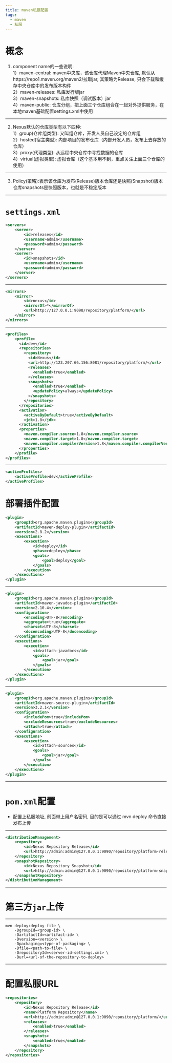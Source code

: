 ```yaml
---
title: maven私服配置
tags:
  - maven
  - 私服
---
```


# 概念
1. component name的一些说明:  
  1）maven-central: maven中央库，该仓库代理Maven中央仓库, 默认从https://repo1.maven.org/maven2/拉取jar, 其策略为Release, 只会下载和缓存中央仓库中的发布版本构件  
  2）maven-releases: 私库发行版jar   
  3）maven-snapshots: 私库快照（调试版本）jar   
  4）maven-public: 仓库分组，把上面三个仓库组合在一起对外提供服务，在本地maven基础配置settings.xml中使用  
  
---

2. Nexus默认的仓库类型有以下四种:  
  1）group(仓库组类型): 又叫组仓库，开发人员自己设定的仓库组  
  2）hosted(宿主类型): 内部项目的发布仓库（内部开发人员，发布上去存放的仓库）  
  3）proxy(代理类型): 从远程中央仓库中寻找数据的仓库  
  4）virtual(虚拟类型): 虚拟仓库（这个基本用不到，重点关注上面三个仓库的使用）  
  
---

3. Policy(策略):表示该仓库为发布(Release)版本仓库还是快照(Snapshot)版本仓库snapshots是快照版本，也就是不稳定版本  

---

# `settings.xml`
~~~xml
<servers>
    <server>
        <id>releases</id>
        <username>admin</username>
        <password>admin</password>
    </server>
    <server>
        <id>snapshots</id>
        <username>admin</username>
        <password>admin</password>
    </server>
</servers>
~~~

---

~~~xml
<mirrors>
    <mirror>
        <id>nexus</id>
        <mirrorOf>*</mirrorOf>
        <url>http://127.0.0.1:9090/repository/platform/</url>
    </mirror>
</mirrors>
~~~

---

~~~xml
<profiles>
    <profile>  
      <id>dev</id>
      <repositories>
        <repository>
          <id>Nexus</id>
          <url>http://123.207.66.156:8081/repository/platform/</url>
          <releases>
            <enabled>true</enabled>
          </releases>
          <snapshots>
            <enabled>true</enabled>
            <updatePolicy>always</updatePolicy>
          </snapshots>
        </repository>
      </repositories>
      <activation>
        <activeByDefault>true</activeByDefault>      
        <jdk>1.8</jdk>
      </activation>
      <properties>
        <maven.compiler.source>1.8</maven.compiler.source>
        <maven.compiler.target>1.8</maven.compiler.target>
        <maven.compiler.compilerVersion>1.8</maven.compiler.compilerVersion>
      </properties>
    </profile>
</profiles>
~~~

---

~~~xml
<activeProfiles>
    <activeProfile>dev</activeProfile>
</activeProfiles>
~~~


# 部署插件配置
~~~xml
<plugin>
    <groupId>org.apache.maven.plugins</groupId>
    <artifactId>maven-deploy-plugin</artifactId>
    <version>2.8.2</version>
    <executions>
        <execution>
            <id>deploy</id>
            <phase>deploy</phase>
            <goals>
                <goal>deploy</goal>
            </goals>
        </execution>
    </executions>
</plugin>
~~~

---

~~~xml
<plugin>
    <groupId>org.apache.maven.plugins</groupId>
    <artifactId>maven-javadoc-plugin</artifactId>
    <version>2.10.4</version>
    <configuration>
        <encoding>UTF-8</encoding>
        <aggregate>true</aggregate>
        <charset>UTF-8</charset>
        <docencoding>UTF-8</docencoding>
    </configuration>
    <executions>
        <execution>
            <id>attach-javadocs</id>
            <goals>
                <goal>jar</goal>
            </goals>
        </execution>
    </executions>
</plugin>
~~~

---

~~~xml
<plugin>
    <groupId>org.apache.maven.plugins</groupId>
    <artifactId>maven-source-plugin</artifactId>
    <version>3.2.1</version>
    <configuration>
        <includePom>true</includePom>
        <excludeResources>true</excludeResources>
        <attach>true</attach>
    </configuration>
    <executions>
        <execution>
            <id>attach-sources</id>
            <goals>
                <goal>jar</goal>
            </goals>
        </execution>
    </executions>
</plugin>
~~~

---

# `pom.xml`配置
* 配置上私服地址, 前面带上用户名密码, 目的是可以通过 mvn deploy 命令直接发布上传  

---

~~~xml
<distributionManagement>
    <repository>
        <id>Nexus Repository Release</id>
        <url>http://admin:admin@127.0.0.1:9090/repository/platform-release/</url>
    </repository>
    <snapshotRepository>
        <id>Nexus Repository Snapshot</id>
        <url>http://admin:admin@127.0.0.1:9090/repository/platform-snapshot/</url>
    </snapshotRepository>
</distributionManagement>
~~~

---

# 第三方`jar`上传

---

~~~text
mvn deploy:deploy-file \
    -DgroupId=<group-id> \
    -DartifactId=<artifact-id> \
    -Dversion=<version> \
    -Dpackaging=<type-of-packaging> \
    -Dfile=<path-to-file> \
    -DrepositoryId=<server-id-settings.xml> \
    -Durl=<url-of-the-repository-to-deploy>
~~~

---

# 配置私服URL
~~~xml
<repositories>
    <repository>
        <id>Nexus Repository Release</id>
        <name>Platform Repository</name>
        <url>http://admin:admin@127.0.0.1:9090/repository/platform/</url>
        <releases>
            <enabled>true</enabled>
        </releases>
        <snapshots>
            <enabled>true</enabled>
        </snapshots>
    </repository>
</repositories>
~~~